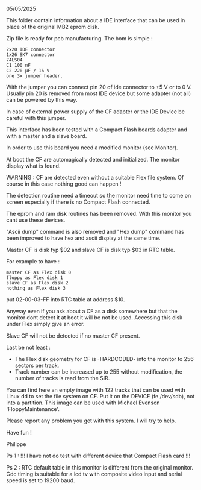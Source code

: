 05/05/2025

This folder contain information about a IDE interface that can be used in place of the original MB2 eprom disk.

Zip file is ready for pcb manufacturing. The bom is simple :

    2x20 IDE connector
    1x26 SK7 connector
    74LS04
    C1 100 nF
    C2 220 µF / 16 V
    one 3x jumper header.

With the jumper you can connect pin 20 of ide connector to +5 V or to 0 V. Usually pin 20 is removed from most IDE device but some adapter (not all) can be powered by this way.

In case of external power supply of the CF adapter or the IDE Device be careful with this jumper.

This interface has been tested with a Compact Flash boards adapter and with a master and a slave board.

In order to use this board you need a modified monitor (see Monitor).

At boot the CF are automagically detected and initialized. The monitor display what is found.

WARNING : CF are detected even without a suitable Flex file system. Of course in this case nothing good can happen !

The detection routine need a timeout so the monitor need time to come on screen especially if there is no Compact Flash connected.

The eprom and ram disk routines has been removed. With this monitor you cant use these devices.

"Ascii dump" command is also removed and "Hex dump" command has been improved to have hex and ascii display at the same time.

Master CF is disk typ $02 and slave CF is disk typ $03 in RTC table.

For example to have :

    master CF as Flex disk 0
    floppy as Flex disk 1
    slave CF as Flex disk 2
    nothing as Flex disk 3

put 02-00-03-FF into RTC table at address $10.

Anyway even if you ask about a CF as a disk somewhere but that the monitor dont detect it at boot it will be not be used. Accessing this disk under Flex simply give an error.

Slave CF will not be detected if no master CF present.

Last be not least :
- The Flex disk geometry for CF is -HARDCODED- into the monitor to 256 sectors per track.
- Track number can be increased up to 255 without modification, the number of tracks is read from the SIR.

You can find here an empty image with 122 tracks that can be used with Linux dd to set the file system on CF. Put it on the DEVICE (fe /dev/sdb), not into a partition. This image can be used with Michael Evenson 'FloppyMaintenance'.

Please report any problem you get with this system. I will try to help.

Have fun !

Philippe

Ps 1 : !!! I have not do test with different device that Compact Flash card !!!

Ps 2 : RTC default table in this monitor is different from the original monitor. Gdc timing is suitable for a lcd tv with composite video input and serial speed is set to 19200 baud.

